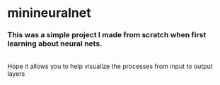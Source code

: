 # minineuralnet

### This was a simple project I made from scratch when first learning about neural nets.
<br>
Hope it allows you to help visualize the processes from input to output layers
